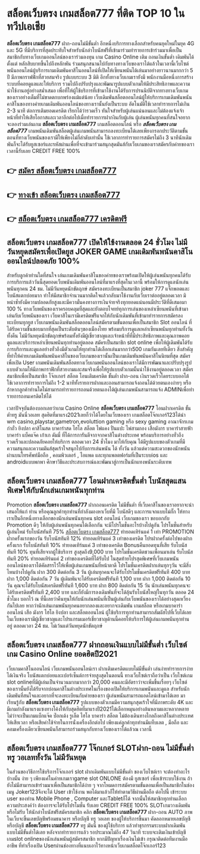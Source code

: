 # สล็อตเว็บตรง เกมสล็อต777  ที่ติด TOP 10 ในทวีปเอเชีย

**สล็อตเว็บตรง เกมสล็อต777** ฝาก-ถอนไม่มีขั้นต่ำ  อีกหนึ่งบริการทางเลือกสำหรับคนยุคใหม่ในยุค 4G และ 5G ที่มีบริการที่สุดประทับใจสำหรับนักล่าโบนัสฟรีที่เข้ามาร่วมทำรายการเข้าร่วมมาเพื่อเป็นสมาชิกกับทางเว็บเกมออนไลน์ของเราร่วมลงทุน เกม Casino Online เติม ถอนเงินขั้นต่ำ เดิมพันได้ตั้งแต่ หลักสิบบาทขึ้นไปถึงหลักพัน ร่วมสนุกสนานไปกับทางทางเว็บของเราได้แล้วในเวลานี้เว็บไซต์พนันออนไลน์ผู้บริการเกมเดิมพันคาสิโนออนไลน์ที่เปิดให้เซียนพนันได้เล่นมาอย่างยาวนานมากกว่า 5 ปี มีภาพกราฟฟิกที่สวยสมจริง รูปแบบระบบ 3 มิติ
อีกทั้งทางเว็บเกมเรายังมี พนักงานมือหนึ่งการสร้างระบบที่คอยดูแลและให้บริการ  รวมไปถึงปรับปรุงและพัฒนารูปแบบตัวเกมให้มีประสิทธิภาพและความน่าใช้งานอยู่อย่างสม่ำเสมอ เพื่อที่ให้ผู้ใช้บริการที่เข้ามาใช้งานได้รับการปรนนิบัติจากทางทางเว็บเกมของเราอย่างเต็มที่ไม่ขาดตกบกพร่องแม้แต่น้อย เว็บเดิมพันสล็อตออนไลน์ผู้ให้บริการเกมเดิมพันพนันคาสิโนของทางค่ายเกมเดิมพันออนไลน์ของทางเรานั้นยังเป็นระบบ อัตโนมัติใช้เวลาทำรายการไม่เกิน 2-3 นาที ต่อการเติมยอดเครดิต เรียกได้ว่ารวดเร็ว ทันใจสำหรับผู้เล่นแน่นอนและไม่ต้องแจ้งเจ้าหน้าที่ทำให้เสียโอกาสและเวลาอีกต่อไปเมื่อทำรายการฝากงินกับผู้เล่น
ผู้เล่นพนันทุกคนที่สนใจอยากจะลองร่วมเล่นเกม **สล็อตเว็บตรง เกมสล็อต777** เกมสล็อตออนไลน์ หรือ ***สล็อตเว็บตรง เกมสล็อต777*** เกมพนันเดิมพันสล็อตผู้เล่นเกมพนันสามารถลงทะเบียนได้เลยเพียงกรอกประวัติตามขั้นตอนที่ทางเว็บพนันของเรามีให้เพียงไม่กี่ลำดับเท่านั้น ใช้เวลาการทำรายการสมัครไม่ถึง 3 นาทีนักเดิมพันก็จะได้รับยูสเซอร์และรหัสผ่านเพื่อที่จะเข้ามาร่วมสนุกสุดมันส์กับเว็บเกมของเราสมัครกับค่ายของเราเวลานี้รับเลย CREDIT FREE 100%

## 👉 [สมัคร สล็อตเว็บตรง เกมสล็อต777](https://archa888.com/)
## 👉 [ทางเข้า สล็อตเว็บตรง เกมสล็อต777](https://archa888.com/)
## 👉 [สล็อตเว็บตรง เกมสล็อต777 เครดิตฟรี](https://archa888.com/)

## สล็อตเว็บตรง เกมสล็อต777 เปิดให้ใช้งานตลอด  24 ชั่วโมง ไม่มีวันหยุดสมัครเพื่อเปิดยูส JOKER GAME เกมเดิมพันพนันคาสิโนออนไลน์ปลอดภัย 100%

สำหรับลูกค้าท่านใดที่สนใจ เล่นเกมเดิมพันคาสิโนของค่ายของเราพร้อมเปิดให้ผู้เล่นพนันทุกคนได้รับการบริการแล้ววันนี้สุดยอดเว็บพนันเดิมพันออนไลน์ที่มาแรงที่สุดในเวลานี้ พร้อมให้การดูแลนักเล่นพนันทุกคน 24 ชม. ไม่มีวันหยุดนักขัตฤกษ์ สมัครลงทะเบียนเป็นสมาชิก joker 777 แจ็กพอตและโบนัสแตกบ่อยมาก ทำให้มีสมาชิกจำนวนมากติดใจแล้วกลับมาใช้งานกับเว็บเราต่ออยู่ตลอดเวลา มิหนำซ้ำยังมีความปลอดภัยสูงและมีความั่นคงทางการเงินจ่ายจริงทุกยอดแน่นอนมีประวัติที่ดีเสมอมา 100 % ทางเว็บพนันของเราครอบคลุมที่สุดและยังตอบโจทย์ทุกการเล่นของเหล่าเซียนพนันที่เข้ามาเล่นกับเว็บพนันของเรา
เว็บคาสิโนเรามีเครดิตฟรีแจกให้กับนักเดิมพันที่เข้ามาทำรายการสมัครลงทะเบียนทุกยูส เว็บเกมพนันเดิมพันสล็อตออนไลน์สมัครตามขั้นตอนเพื่อเป็นสมาชิก Slot ออนไลน์ ที่ได้รับความชื่นชอบมากที่สุดเป็นระดับต้นๆของเมืองไทย พร้อมบริการดูแลเหล่าเซียนพนันทุกท่านทั้งวันทั้งคืน ไม่มีวันหยุดนักขัตฤกษ์พร้อมทั้งยังมีผู้เชี่ยวชาญและเจ้าหน้าที่ที่มีประสิทธิภาพและคุณภาพคอยดูแลและบริการเหล่าเซียนพนันทุกท่านอยู่ตลอด สมัครเป็นสมาชิก slot online เพื่อให้ผู้เดิมพันได้รับการบริการและดูแลอย่างทั่วถึงมีตัวเกมให้ทุกท่านได้เลือกเล่นมากกว่า500 เกมกันเลยทีเดียว
สิ่งสำคัญที่ทำให้ค่ายเกมเดิมพันพนันคาสิโนของเว็บเกมของเรานั้นเป็นเกมเดิมพันพนันคาสิโนนิยมที่สุด สมัครเพื่อเปิด User  เกมพนันเดิมพันสล็อตทางเว็บเกมพนันออนไลน์ของเราได้มีการพัฒนาและปรับปรุงรูปแบบตัวเกมให้มีภาพกราฟิกที่สวยงามและสมจริงเพื่อให้รูปแบบตัวเกมนั้นน่าใช้งานอยู่ตลอดเวลา สมัครสมาชิกเพื่อเป็นสมาชิก โจ๊กเกอร์ สล็อต โอนเติมเครดิต ขั้นต่ำ ฝาก-ถอน เงินรวดเร็วโดยระบบออโต้ ใช้เวลาการทำรายการไม่ถึง 1-2 นาทีทั้งรายการฝากและถอนสามารถแจ้งถอนได้ด้วยตนเองง่ายๆ หรือถ้าหากลูกค้าท่านใดไม่สามารถทำรายการถอนด้วยตนเองได้ผู้เล่นเกมพนันสามารถแจ้ง ADMINเพื่อทำรายการถอนเครดิตให้ได้

เวลาปัจจุบันต้องบอกเลยว่าเกม  Casino Online **สล็อตเว็บตรง เกมสล็อต777** โอนฝากเครดิต ขั้นต่ำทรู มันนี่วอเลท สุดฮิตที่มาแรง2021เลยก็ว่าได้โดยในเว็บของเรา เกมสล็อตโจ๊กเกอร์123ได้นำ  wm casino,playstar,gametron,evoluttion gaming หรือ sexy gaming อาณาจักรเกมกำถั่ว  ยิงปลา คาสิโนสด บาคาร่าสด ไฮโล สล็อต ไพ่แคง ปั่นแปะ ไพ่สามกอง เสือมังกร บาคาร่าสายฟ้า บาคาร่า แบ็คแจ๊ค เก้าเก ดัมมี่ ที่ได้การการันตีจากจากคาสิโนต่างประเทศ พร้อมบริการอย่างทั่วถึงรวดเร็วและปลอดภัยคอยให้บริการ ตลอดเวลา 24 ชั่วโมง มาให้กับคุณ ได้มีรูปแบบของตัวเกมที่มีความสนุกและความมันส์สุดเร้าใจสนุกไปกับการเล่นพนัน ได้ ทั้งวัน แล้วแต่ความสะดวกของนักพนันผ่านบนโทรศัพท์มือถือ , คอมพิวเตอร์ , ไอแพด และทุกแพลตฟอร์มที่เป็นระบบios และ androidแบบพกพา ศึกษาวิธีและประสบการณ์และพัฒนาสู่การเป็นนักแทงพนันระดับเทพ

## สล็อตเว็บตรง เกมสล็อต777 โอนฝากเครดิตขั้นต่ำ โบนัสสุดแสนพิเศษให้กับนักเล่นเกมพนันทุกท่าน

 Promotion  **สล็อตเว็บตรง เกมสล็อต777** ฝากถอนเครดิต ไม่มีขั้นต่ำ ที่เว็บคาสิโนของเราอยากจะนำเสนอให้แก่  ท่าน หรือคุณลูกค้าทุกท่านที่กำลังมองหาเว็บที่มี โบนัสดีๆ และการแจกแบบไม่กั๊ก ให้ทางเราเป็นอีกหนึ่งทางเลือกของนักเล่นพนันทุกคน slot ออนไลน์ เว็บเกมของเรา ขอบอกกับ Promotion ดีๆ ให้กับผู้เล่นพนันทุกคนได้เลือกกัน จะมีโปรโมชั่นอะไรบ้างไปดูกัน
โปรโมชั่นสำหรับผู้เล่นใหม่ รับโบนัสทันที 75% [สล็อตเว็บตรง เกมสล็อต777](https://archa888.com/) ทำยอดเทิร์นแค่ 1 เท่า
 PROMOTION ฝากครั้งแรกของวัน รับโบนัสทันที 12% ทำยอดเทิร์นแค่ 3 เท่าของเครดิต
โปรฝากครั้งต่อไปของฝากครั้งแรก รับโบนัสทันที 10% ทำยอดเทิร์นแค่ 3 เท่าของเครดิต
Bonusคืนยอดทุนที่เสีย รับโบนัสทันที 10% ทุนที่เสียจากผู้ใช้บริการ สูงสุดถึง9,000 บาท
โปรโมชั่นเครดิตชวนเพื่อนมาเล่น รับโบนัสทันที 20% ทำยอดเทิร์นแค่ 2 เท่าของเครดิตที่ได้รับไป
ในสุดท้ายโปรสุดพิเศษที่เว็บเกมพนันออนไลน์ของเราได้คัดสรรไว้ให้เพื่อผู้เล่นเกมพนันที่หน้าตาดี โปรโมชั่นเครดิตฝากเล่นทุกๆวัน จะมีสิ่งไหนบ้างไปดูกัน
ฝาก 300 ติดต่อกัน 3 วัน ผู้เล่นทุกคนจะได้รับโปรโมชั่นเครดิตฟรีทันที 400 บาท
ฝาก 1,000 ติดต่อกัน 7 วัน ผู้เดิมพันจะได้รับเครดิตฟรีทันที 1,100 บาท
ฝาก 1,000 ติดต่อกัน 10 วัน คุณจะได้รับโบนัสเครดิตฟรีทันที 1,600 บาท
ฝาก 800 ติดต่อกัน 15 วัน นักเล่นพนันทุกคนจะได้รับเครดิตฟรีทันที 2,400 บาท
และก็ยังมีการลงเดิมพันที่จะได้ลุ้นรับโบนัสใหญ่ในทุกวัน ตลอด 24 ชั่วโมง บอกไว้ ณ ที่นี้เลยว่าคืนทุนให้กับนักเล่นพนันที่เป็นผู้เล่นกับเว็บพนันของเราได้อย่างสุดเหวี่ยงกันไปเลย หากว่านักเล่นเกมพนันทุกคนอยากลองและอยากจะเดิมพัน เกมสล็อต หรือเกมบาคาร่าออนไลน์ เสือ มังกร ไฮโล ยิงปลา และสล็อตออนไลน์ ผู้ใช้บริการทุกท่านสามารถสัมผัสไปที่เว็บได้เลย ในเว็บของเรามีผู้เชี่ยวชาญและโปรแกรมเมอร์เชี่ยวชาญด้านนี้คอยให้บริการให้ผู้เล่นเกมพนันทุกท่านอยู่ ตลอดเวลา 24 ชม. ไม่เว้นแต่วันหยุดนักขัตฤกษ์

## สล็อตเว็บตรง เกมสล็อต777 ฝากถอนเงินแบบไม่มีขั้นต่ำ  เว็บไซต์เกม  Casino Online ยอดฮิตปี2021

เว็บเกมคาสิโนออนไลน์ เว็บเกมพนันออนไลน์เรา ฝากเติมเครดิตแบบไม่มีขั้นต่ำ เล่นง่ายทำรายการง่ายได้เงินจริง โบนัสแตกบ่อยและเปอร์เซ็นต์การจ่ายสูงสุดในตอนนี้ ทางเว็บไซต์เราถือว่าเป็น เว็บไซต์เกม slot onlineที่มีผู้เล่นเป็นจำนวนมากมากกว่า 20,000 คนและมีอัตราว่าจะเพิ่มขึ้นเรื่อยๆ เว็บไซต์ของเรานั้นยังได้รับจากบ่อนคาสิโนต่างประเทศในเรื่องของเปิดให้บริการเกมพนันและดูแล สำหรับนักเดิมพันที่สนใจและอยากที่จะลงทะเบียนกับค่ายของเรา ผู้เล่นพนันสามารถแอดไลน์เข้ามาได้เลย
	มาเรียนรู้กับ **สล็อตเว็บตรง เกมสล็อต777** รูปแบบของตัวเกมมีความสนุกสุดเร้าใจที่มีภาพระดับ 4K และมีเกมกำลังมาแรงแซงทางโค้งให้กับสุดฮิตที่มาแรงปี2021ได้เลือกหมุนอย่างล้นหลามและหลากหลาย  ไม่ว่าจะเป็นเกมแบ็กแจ๊ค ป๊อกเด้ง รูเล็ต ไฮโล บาคาร่า สล็อต ไม่ต้องเดินทางไกลถึงคาสิโนต่างประเทศให้เสียเวลา หรือเสียค่าใช้จ่ายในการนั่งเครื่องอีกต่อไป เพียงแค่ลูกค้าทุกท่านมีแท็บเลต , มือถือ และคอมเครื่องเดียวเซียนพนันก็สามารถร่วมสนุกกับทางเว็บของเราได้แล้วณ เวลานี้

## สล็อตเว็บตรง เกมสล็อต777 โจ๊กเกอร์ SLOTฝาก-ถอน ไม่มีขั้นต่ำทรู วอเลททั้งวัน ไม่มีวันหยุด

ในส่วนของวิธีการใช้บริการโจ๊กเกอร์ slot ฝากเดิมพันแบบไม่มีขั้นต่ำ ของเว็บไซต์เรา จะต้องทำอะไรบ้างนั้น ง่าย ๆ เพียงแค่ในค่ายเกมเราgame slot ONLONE ต้องมี ยูสเซอร์ เพื่อเข้าระบบใช้งาน ถ้ายังไม่มีสามารถเข้าร่วมมาเพื่อเป็นสมาชิกได้ง่าย ๆ จากโหมดการสมัครตามขั้นตอนเพื่อเป็นสมาชิกในช่อง เมนู Joker123จึงจะได้ User เข้าใช้งาน พอได้มาแล้วก็ให้ทำตามวิธีผ่านมือถือ ต่อไปนี้
เข้าระบบ user  ของท่าน Mobile Phone , Computer และTabletก็ได้
จากนั้นให้สมาชิกทุกท่านเลือกความประสงค์ว่า ต้องการจะได้รับโปรโมชั่น รับเลย CREDIT FREE 100% SLOTเกมวางเดิมพันหรือไม่รับ
ให้นักล่าโบนัสฟรีสมัครสมาชิก คลิก **สล็อตเว็บตรง เกมสล็อต777** ฝาก-ถอน AUTO ภาพในเว็บจะขึ้นเลขบัญชีพร้อมธนาคาร หรือบัญชี ทรู วอเลท ของผู้ให้บริการขึ้นมา
คัดลอกหมายเลขบัญชี หรือบัญชี **สล็อตเว็บตรง เกมสล็อต777** ทรู มันนี่ ของผู้ใช้บริการ แล้วทำธุรกรรมระบบฝากเดิมพัน แบบไม่มีขั้นต่ำได้เลย
หลังจากทำรายการแล้ว รอประมาณไม่ถึง 47 วินาที ระบบจะเติมเงินเข้าบัญชีเกมslot onlineของนักเล่นพนันผู้สมัครสมาชิก
หากมีปัญหาเรื่องเงินไม่เข้า กรุณาติดต่อทีมงานมืออาชีพ ที่ทำเรื่องเปิด Userผ่านช่องทางที่แนบเอาไว้ทางหน้าเว็บเกมสล็อตโจ๊กเกอร์123


